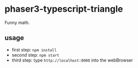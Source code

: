 # phaser3-typescript-triangle
Funny math.

## usage
- first step: `npm install`
- second step: `npm start`
- third step: type `http://localhost:8000` into the webBrowser